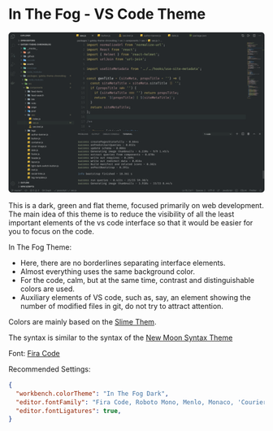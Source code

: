 # In The Fog - VS Code Theme

![In The Fog - VS Code Theme](https://raw.githubusercontent.com/Ganevru/in-the-fog-theme/master/assets/in-the-fog-screen.png)

This is a dark, green and flat theme, focused primarily on web development. The main idea of this theme is to reduce the visibility of all the least important elements of the vs code interface so that it would be easier for you to focus on the code.

In The Fog Theme:

- Here, there are no borderlines separating interface elements.
- Almost everything uses the same background color.
- For the code, calm, but at the same time, contrast and distinguishable colors are used.
- Auxiliary elements of VS code, such as, say, an element showing the number of modified files in git, do not try to attract attention.

Colors are mainly based on the [Slime Them](https://marketplace.visualstudio.com/items?itemName=smlombardi.slime).

The syntax is similar to the syntax of the [New Moon Syntax Theme](https://marketplace.visualstudio.com/items?itemName=taniarascia.new-moon-vscode)

Font: [Fira Code](https://github.com/tonsky/FiraCode)

Recommended Settings:

```json
{
  "workbench.colorTheme": "In The Fog Dark",
  "editor.fontFamily": "Fira Code, Roboto Mono, Menlo, Monaco, 'Courier New', monospace",
  "editor.fontLigatures": true,
}
```
